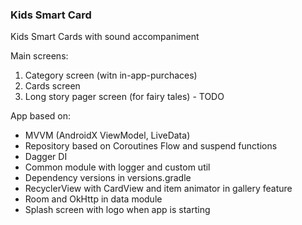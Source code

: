### Kids Smart Card

Kids Smart Cards with sound accompaniment

Main screens:
1. Category screen (witn in-app-purchaces)
2. Cards screen
3. Long story pager screen (for fairy tales) - TODO

App based on:

- MVVM (AndroidX ViewModel, LiveData)
- Repository based on Coroutines Flow and suspend functions
- Dagger DI
- Common module with logger and custom util
- Dependency versions in versions.gradle
- RecyclerView with CardView and item animator in gallery feature
- Room and OkHttp in data module
- Splash screen with logo when app is starting

